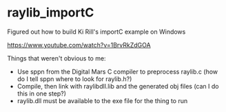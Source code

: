 # raylib_importC
Figured out how to build Ki Rill's importC example on Windows

https://www.youtube.com/watch?v=1BrvRkZdGOA

Things that weren't obvious to me:

* Use sppn from the Digital Mars C compiler to preprocess raylib.c (how do I tell sppn where to look for raylib.h?)
* Compile, then link with raylibdll.lib and the generated obj files (can I do this in one step?)
* raylib.dll must be available to the exe file for the thing to run
